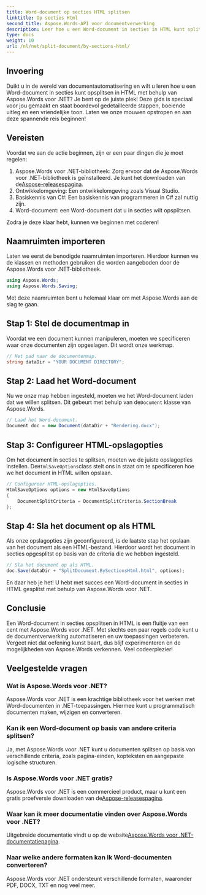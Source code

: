 ```yaml
---
title: Word-document op secties HTML splitsen
linktitle: Op secties Html
second_title: Aspose.Words-API voor documentverwerking
description: Leer hoe u een Word-document in secties in HTML kunt splitsen met behulp van Aspose.Words voor .NET met deze gedetailleerde, stapsgewijze handleiding.
type: docs
weight: 10
url: /nl/net/split-document/by-sections-html/
---
```

## Invoering

Duikt u in de wereld van documentautomatisering en wilt u leren hoe u een Word-document in secties kunt opsplitsen in HTML met behulp van Aspose.Words voor .NET? Je bent op de juiste plek! Deze gids is speciaal voor jou gemaakt en staat boordevol gedetailleerde stappen, boeiende uitleg en een vriendelijke toon. Laten we onze mouwen opstropen en aan deze spannende reis beginnen!

## Vereisten

Voordat we aan de actie beginnen, zijn er een paar dingen die je moet regelen:

1.  Aspose.Words voor .NET-bibliotheek: Zorg ervoor dat de Aspose.Words voor .NET-bibliotheek is geïnstalleerd. Je kunt het downloaden van de[Aspose-releasespagina](https://releases.aspose.com/words/net/).
2. Ontwikkelomgeving: Een ontwikkelomgeving zoals Visual Studio.
3. Basiskennis van C#: Een basiskennis van programmeren in C# zal nuttig zijn.
4. Word-document: een Word-document dat u in secties wilt opsplitsen.

Zodra je deze klaar hebt, kunnen we beginnen met coderen!

## Naamruimten importeren

Laten we eerst de benodigde naamruimten importeren. Hierdoor kunnen we de klassen en methoden gebruiken die worden aangeboden door de Aspose.Words voor .NET-bibliotheek.

```csharp
using Aspose.Words;
using Aspose.Words.Saving;
```

Met deze naamruimten bent u helemaal klaar om met Aspose.Words aan de slag te gaan.

## Stap 1: Stel de documentmap in

Voordat we een document kunnen manipuleren, moeten we specificeren waar onze documenten zijn opgeslagen. Dit wordt onze werkmap.

```csharp
// Het pad naar de documentenmap.
string dataDir = "YOUR DOCUMENT DIRECTORY";
```

## Stap 2: Laad het Word-document

 Nu we onze map hebben ingesteld, moeten we het Word-document laden dat we willen splitsen. Dit gebeurt met behulp van de`Document` klasse van Aspose.Words.

```csharp
// Laad het Word-document.
Document doc = new Document(dataDir + "Rendering.docx");
```

## Stap 3: Configureer HTML-opslagopties

 Om het document in secties te splitsen, moeten we de juiste opslagopties instellen. De`HtmlSaveOptions`class stelt ons in staat om te specificeren hoe we het document in HTML willen opslaan.

```csharp
// Configureer HTML-opslagopties.
HtmlSaveOptions options = new HtmlSaveOptions
{
    DocumentSplitCriteria = DocumentSplitCriteria.SectionBreak
};
```

## Stap 4: Sla het document op als HTML

Als onze opslagopties zijn geconfigureerd, is de laatste stap het opslaan van het document als een HTML-bestand. Hierdoor wordt het document in secties opgesplitst op basis van de criteria die we hebben ingesteld.

```csharp
// Sla het document op als HTML.
doc.Save(dataDir + "SplitDocument.BySectionsHtml.html", options);
```

En daar heb je het! U hebt met succes een Word-document in secties in HTML gesplitst met behulp van Aspose.Words voor .NET.

## Conclusie

Een Word-document in secties opsplitsen in HTML is een fluitje van een cent met Aspose.Words voor .NET. Met slechts een paar regels code kunt u de documentverwerking automatiseren en uw toepassingen verbeteren. Vergeet niet dat oefening kunst baart, dus blijf experimenteren en de mogelijkheden van Aspose.Words verkennen. Veel codeerplezier!

## Veelgestelde vragen

### Wat is Aspose.Words voor .NET?

Aspose.Words voor .NET is een krachtige bibliotheek voor het werken met Word-documenten in .NET-toepassingen. Hiermee kunt u programmatisch documenten maken, wijzigen en converteren.

### Kan ik een Word-document op basis van andere criteria splitsen?

Ja, met Aspose.Words voor .NET kunt u documenten splitsen op basis van verschillende criteria, zoals pagina-einden, kopteksten en aangepaste logische structuren.

### Is Aspose.Words voor .NET gratis?

 Aspose.Words voor .NET is een commercieel product, maar u kunt een gratis proefversie downloaden van de[Aspose-releasespagina](https://releases.aspose.com/).

### Waar kan ik meer documentatie vinden over Aspose.Words voor .NET?

 Uitgebreide documentatie vindt u op de website[Aspose.Words voor .NET-documentatiepagina](https://reference.aspose.com/words/net/).

### Naar welke andere formaten kan ik Word-documenten converteren?

Aspose.Words voor .NET ondersteunt verschillende formaten, waaronder PDF, DOCX, TXT en nog veel meer.